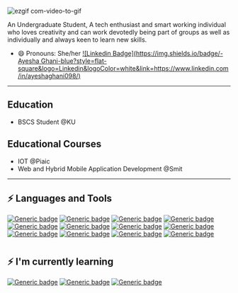 

![ezgif com-video-to-gif](https://user-images.githubusercontent.com/60398800/88637829-1740fa80-d0d4-11ea-9b1a-66e2c4a3137b.gif)

An Undergraduate Student, A tech enthusiast and  smart working individual who loves creativity and can work devotedly being part of groups as well as individually and always keen to learn new skills.
- 😄 Pronouns: She/her
[![Linkedin Badge](https://img.shields.io/badge/-Ayesha Ghani-blue?style=flat-square&logo=Linkedin&logoColor=white&link=https://www.linkedin.com/in/ayeshaghani098/)](https://www.linkedin.com/in/ayeshaghani098/) 
---
##  Education
- BSCS Student @KU
##  Educational Courses
- IOT @Piaic
- Web and Hybrid Mobile Application Development @Smit
---
## ⚡ Languages and Tools
 [![Generic badge](https://img.shields.io/badge/HTML-Red.svg)]() [![Generic badge](https://img.shields.io/badge/CSS-Yellow.svg)]() [![Generic badge](https://img.shields.io/badge/Bootstrap-Purple.svg)]() [![Generic badge](https://img.shields.io/badge/JavaScript-Yellow.svg)]() [![Generic badge](https://img.shields.io/badge/Fiirebase-Yellow.svg)]() [![Generic badge](https://img.shields.io/badge/Java-Purple.svg)]() [![Generic badge](https://img.shields.io/badge/JavaFx-Basics-Purple.svg)]() [![Generic badge](https://img.shields.io/badge/Rust-Green.svg)]() [![Generic badge](https://img.shields.io/badge/EmbeddedRust-Blue.svg)]() [![Generic badge](https://img.shields.io/badge/Docker-Blue.svg)]() [![Generic badge](https://img.shields.io/badge/Python-Basics-Red.svg)]() [![Generic badge](https://img.shields.io/badge/Git-Black.svg)]()
#
## ⚡ I'm currently learning
[![Generic badge](https://img.shields.io/badge/React-Red.svg)]() [![Generic badge](https://img.shields.io/badge/Node.js-Yellow.svg)]() [![Generic badge](https://img.shields.io/badge/MongoDB-Blue.svg)]()

